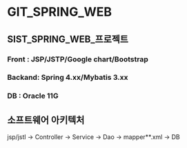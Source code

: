 # GIT_SPRING_WEB
## SIST_SPRING_WEB_프로젝트

### Front  : JSP/JSTP/Google chart/Bootstrap  
### Backand: Spring 4.xx/Mybatis 3.xx  
### DB     : Oracle 11G  


## 소프트웨어 아키텍처  
jsp/jstl -> Controller -> Service -> Dao -> mapper**.xml  -> DB  


